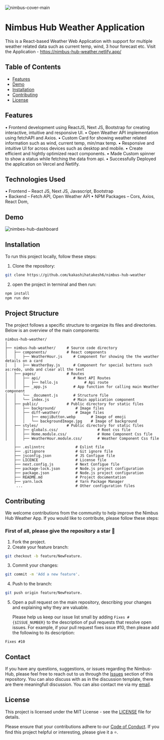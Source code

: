 ![nimbus-cover-main](https://github.com/kakashihatakesh6/nimbus-hub-weather/assets/95236055/3bd58b9a-e2b3-4d36-a181-dbfa8122d48c)

# Nimbus Hub Weather Application

This is a React-based Weather Web Application with support for multiple weather related data such as current temp, wind, 3 hour forecast etc.
Visit the Application -
https://nimbus-hub-weather.netlify.app/

## Table of Contents

-   [Features](#features)
-   [Demo](#demo)
-   [Installation](#installation)
-   [Contributing](#contributing)
-   [License](#license)

## Features

•	Frontend development using ReactJS, Next JS, Bootstrap for creating interactive, intuitive and responsive UI.
•	Open Weather API implementation using fetchAPI and Axios.
•	Custom Card for showing weather related information such as wind, current temp, min/max temp.
•	Responsive and intuitive UI for across devices such as desktop and mobile.
•	Create efficient and hightly optimized react components.
•	Made Custom spinner to show a status while fetching the data from api.
•	Successfully Deployed the application on Vercel and Netlify.


## Technologies Used

•	Frontend – React JS, Next JS, Javascript, Bootstrap <br>
•	Backend – Fetch API, Open Weather API
•	NPM Packages – Cors, Axios, React Dom, 

## Demo

![nimbes-hub-dashboard](https://github.com/kakashihatakesh6/nimbus-hub-weather/assets/95236055/5c58bc55-ceb9-4cf9-a710-b82b636c5525)

## Installation

To run this project locally, follow these steps:

1. Clone the repository:

```bash
git clone https://github.com/kakashihatakesh6/nimbus-hub-weather
```

2. open the project in terminal and then run:

```bash
npm install
npm run dev
```

## Project Structure

The project follows a specific structure to organize its files and directories. Below is an overview of the main components:

```plaintext
nimbus-hub-weather/
│
├── nimbus-hub-weather/     # Source code directory
│   ├── components/         # React components
│   │   ├── WeatherHour.js     # Component for showing the the weather details on a card
│   │   ├── WeatherDay.js      # Component for special buttons such as:redo, undo and clear all the text
│   ├── pages/              # Routes
│   │   ├── api/               # Next API Routes
│   │   │   ├── hello.js            # Api route
│   │   ├── _app.js            # App function for calling main Weather component
│   │   └── _document.js       # Structure file
│   │   └── index.js           # Main application component
│   ├── public/             # Public directory for static files
│   │   ├── background/         # Image files
│   │   ├── diff-weather/       # Image files
│   │   │   ├── emojiButton.webp       # Image of emoji
│   │   │   └── backgroundImage.jpg    # Image of background
│   ├── styles/             # Public directory for static files
│   │   ├── globals.css/                  # Root css file
│   │   ├── Home.module.css/              # Home Component Css file
│   │   ├── WeatherHour.module.css/       # Weather Component Css file
    │
    ├── .eslinntrc              # Eslint file
    ├── .gitignore              # Git ignore file
    ├── jsconfig.json           # JS Configue file
    ├── LICENCE                 # License file
    ├── next.config.js          # Next Configue file
    ├── package-lock.json       # Node.js project configuration
    ├── package.json            # Node.js project configuration
    ├── README.md               # Project documentation
    ├── yarn.lock               # Yarn Package Manager
     ...                        # Other configuration files
```

## Contributing

We welcome contributions from the community to help improve the Nimbus Hub Weather App. If you would like to contribute, please follow these steps:
<br>

### First of all, please give the repository a star 🌟

1. Fork the project.
2. Create your feature branch:

```bash
git checkout -b feature/NewFeature.
```

3. Commit your changes:

```bash
git commit -m 'Add a new feature'.
```

4. Push to the branch:

```bash
git push origin feature/NewFeature.
```

5. Open a pull request on the main repository, describing your changes and explaining why they are valuable.

   Please help us keep our issue list small by adding `Fixes #{$ISSUE_NUMBER}` to the description of pull requests that resolve open issues.
   For example, if your pull request fixes issue #10, then please add the following to its description:

```
Fixes #10
```
## Contact

If you have any questions, suggestions, or issues regarding the Nimbus-Hub, 
please feel free to reach out to us through the [Issues]( https://github.com/kakashihatakesh6/nimbus-hub-weather/issues) section of this repository.
You can also discuss with as in the discussion template, there are there meaningfull discussion.
You can also contact me via my [email](mailto:imnikhil133@gmail.com).

## License


This project is licensed under the MIT License - see the [LICENSE](/LICENSE) file for details.

Please ensure that your contributions adhere to our [Code of Conduct](CODE_OF_CONDUCT.md). If you find this project helpful or interesting, please give it a ⭐️.

